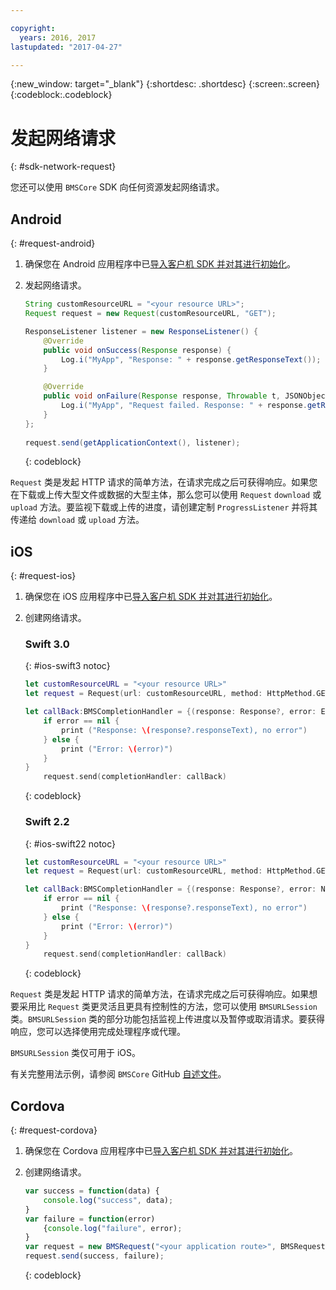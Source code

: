 ```yaml
---

copyright:
  years: 2016, 2017
lastupdated: "2017-04-27"

---
```

{:new_window: target="_blank"}
{:shortdesc: .shortdesc}
{:screen:.screen}
{:codeblock:.codeblock}

# 发起网络请求
{: #sdk-network-request}

您还可以使用 `BMSCore` SDK 向任何资源发起网络请求。

## Android
{: #request-android}

1. 确保您在 Android 应用程序中已[导入客户机 SDK 并对其进行初始化](/docs/mobile/sdk_BMSClient.html#init-BMSClient-android)。 
	
2. 发起网络请求。

	```Java
	String customResourceURL = "<your resource URL>";
	Request request = new Request(customResourceURL, "GET");

	ResponseListener listener = new ResponseListener() {
		@Override
		public void onSuccess(Response response) {
			Log.i("MyApp", "Response: " + response.getResponseText());
		}

		@Override
		public void onFailure(Response response, Throwable t, JSONObject extendedInfo) {
			Log.i("MyApp", "Request failed. Response: " + response.getResponseText() + ". Error: " + t.getLocalizedMessage());
		}
	};
        
	request.send(getApplicationContext(), listener);
	```
	{: codeblock}

`Request` 类是发起 HTTP 请求的简单方法，在请求完成之后可获得响应。如果您在下载或上传大型文件或数据的大型主体，那么您可以使用 `Request` `download` 或 `upload` 方法。要监视下载或上传的进度，请创建定制 `ProgressListener` 并将其传递给 `download` 或 `upload` 方法。

<!--For complete usage examples, see the `BMSCore` GitHub [README](https://github.com/ibm-bluemix-mobile-services/bms-clientsdk-android-core).-->


## iOS
{: #request-ios}

1. 确保您在 iOS 应用程序中已[导入客户机 SDK 并对其进行初始化](/docs/mobile/sdk_BMSClient.html#init-BMSClient-ios)。

2. 创建网络请求。

	### Swift 3.0
	{: #ios-swift3 notoc}
	
	```Swift
	let customResourceURL = "<your resource URL>"
	let request = Request(url: customResourceURL, method: HttpMethod.GET)
	
	let callBack:BMSCompletionHandler = {(response: Response?, error: Error?) in
		if error == nil {
			print ("Response: \(response?.responseText), no error")
		} else {
			print ("Error: \(error)")
		}
	}
		request.send(completionHandler: callBack)
	```
	{: codeblock}
 
	### Swift 2.2
	{: #ios-swift22 notoc}
	
	```Swift
	let customResourceURL = "<your resource URL>"
	let request = Request(url: customResourceURL, method: HttpMethod.GET)
	
	let callBack:BMSCompletionHandler = {(response: Response?, error: NSError?) in
		if error == nil {
			print ("Response: \(response?.responseText), no error")
		} else {
			print ("Error: \(error)")
		}
	}
		request.send(completionHandler: callBack)
	```
	{: codeblock}

`Request` 类是发起 HTTP 请求的简单方法，在请求完成之后可获得响应。如果想要采用比 `Request` 类更灵活且更具有控制性的方法，您可以使用 `BMSURLSession` 类。`BMSURLSession` 类的部分功能包括监视上传进度以及暂停或取消请求。要获得响应，您可以选择使用完成处理程序或代理。

`BMSURLSession` 类仅可用于 iOS。

有关完整用法示例，请参阅 `BMSCore` GitHub [自述文件](https://github.com/ibm-bluemix-mobile-services/bms-clientsdk-swift-core)。


## Cordova
{: #request-cordova}

1. 确保您在 Cordova 应用程序中已[导入客户机 SDK 并对其进行初始化](/docs/mobile/sdk_BMSClient.html#init-BMSClient-cordova)。

2. 创建网络请求。

	```Javascript
	var success = function(data) {
		console.log("success", data);
	}
	var failure = function(error)
		{console.log("failure", error);
	}
	var request = new BMSRequest("<your application route>", BMSRequest.GET);
	request.send(success, failure);
	```
	{: codeblock}

